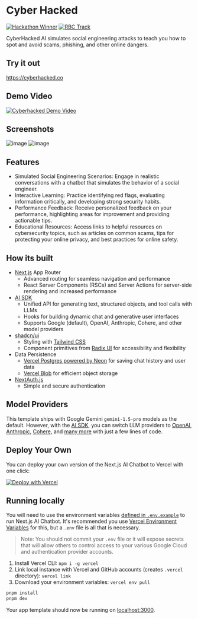 # Cyber Hacked
[![Hackathon Winner](https://img.shields.io/badge/Hackathon%20Winner-blue)](https://dorahacks.io/buidl/21615)
[![RBC Track](https://img.shields.io/badge/RBC%20Track-orange)](https://dorahacks.io/buidl/21615)

CyberHacked AI simulates social engineering attacks to teach you how to spot and avoid scams, phishing, and other online dangers.

## Try it out
https://cyberhacked.co

## Demo Video
[![Cyberhacked Demo Video](https://github.com/user-attachments/assets/0336f902-fd02-4c07-81f9-0ee32130bffd)](https://www.youtube.com/watch?v=4udn6EhEgVs)

## Screenshots
![image](https://github.com/user-attachments/assets/b8348435-c4c3-4ae9-aa81-c3ecf89dc925)
![image](https://github.com/user-attachments/assets/abc88b4b-3d51-41b5-9bab-07364333d0d1)

## Features

- Simulated Social Engineering Scenarios: Engage in realistic conversations with a chatbot that simulates the behavior of a social engineer.
- Interactive Learning: Practice identifying red flags, evaluating information critically, and developing strong security habits.
- Performance Feedback: Receive personalized feedback on your performance, highlighting areas for improvement and providing actionable tips.
- Educational Resources: Access links to helpful resources on cybersecurity topics, such as articles on common scams, tips for protecting your online privacy, and best practices for online safety.

## How its built

- [Next.js](https://nextjs.org) App Router
  - Advanced routing for seamless navigation and performance
  - React Server Components (RSCs) and Server Actions for server-side rendering and increased performance
- [AI SDK](https://sdk.vercel.ai/docs)
  - Unified API for generating text, structured objects, and tool calls with LLMs
  - Hooks for building dynamic chat and generative user interfaces
  - Supports Google (default), OpenAI, Anthropic, Cohere, and other model providers
- [shadcn/ui](https://ui.shadcn.com)
  - Styling with [Tailwind CSS](https://tailwindcss.com)
  - Component primitives from [Radix UI](https://radix-ui.com) for accessibility and flexibility
- Data Persistence
  - [Vercel Postgres powered by Neon](https://vercel.com/storage/postgres) for saving chat history and user data
  - [Vercel Blob](https://vercel.com/storage/blob) for efficient object storage
- [NextAuth.js](https://github.com/nextauthjs/next-auth)
  - Simple and secure authentication

## Model Providers

This template ships with Google Gemini `gemini-1.5-pro` models as the default. However, with the [AI SDK](https://sdk.vercel.ai/docs), you can switch LLM providers to [OpenAI](https://openai.com), [Anthropic](https://anthropic.com), [Cohere](https://cohere.com/), and [many more](https://sdk.vercel.ai/providers/ai-sdk-providers) with just a few lines of code.

## Deploy Your Own

You can deploy your own version of the Next.js AI Chatbot to Vercel with one click:

[![Deploy with Vercel](https://vercel.com/button)](https://vercel.com/new/clone?repository-url=https%3A%2F%2Fgithub.com%2Fvercel-labs%2Fgemini-chatbot&env=AUTH_SECRET,GOOGLE_GENERATIVE_AI_API_KEY&envDescription=Learn%20more%20about%20how%20to%20get%20the%20API%20Keys%20for%20the%20application&envLink=https%3A%2F%2Fgithub.com%2Fvercel-labs%2Fgemini-chatbot%2Fblob%2Fmain%2F.env.example&demo-title=Next.js%20Gemini%20Chatbot&demo-description=An%20Open-Source%20AI%20Chatbot%20Template%20Built%20With%20Next.js%20and%20the%20AI%20SDK%20by%20Vercel.&demo-url=https%3A%2F%2Fgemini.vercel.ai&stores=[{%22type%22:%22postgres%22},{%22type%22:%22blob%22}])

## Running locally

You will need to use the environment variables [defined in `.env.example`](.env.example) to run Next.js AI Chatbot. It's recommended you use [Vercel Environment Variables](https://vercel.com/docs/projects/environment-variables) for this, but a `.env` file is all that is necessary.

> Note: You should not commit your `.env` file or it will expose secrets that will allow others to control access to your various Google Cloud and authentication provider accounts.

1. Install Vercel CLI: `npm i -g vercel`
2. Link local instance with Vercel and GitHub accounts (creates `.vercel` directory): `vercel link`
3. Download your environment variables: `vercel env pull`

```bash
pnpm install
pnpm dev
```

Your app template should now be running on [localhost:3000](http://localhost:3000/).
